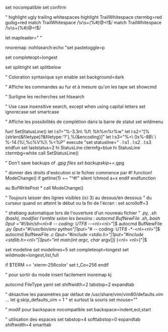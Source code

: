 
set nocompatible
set confirm

" highlight ugly trailing whitespaces
highlight TrailWhitespace ctermbg=red guibg=red
match TrailWhitespace  /\v\s+(%#)@<!$/
match TrailWhitespace  /\v\s+(%#)@<!$/

let mapleader=" "

nnoremap <silent> <Leader><Space> :nohlsearch<Bar>:echo<CR>
"set pastetoggle=<Leader>p


set completeopt=longest

set splitright
set splitbelow

" Coloration syntaxique
syn enable
set background=dark

" Affiche les commandes au fur et à mesure qu'on les tape
set showcmd

" Surligne les recherches
set hlsearch

" Use case insensitive search, except when using capital letters
set ignorecase
set smartcase

" Affiche les possibilités de complétion dans la barre de statut
set wildmenu

fun! <SID>SetStatusLine()
	let l:s1="%-3.3n\\ %f\\ %h%m%r%w"
	let l:s2="[%{strlen(&filetype)?&filetype:'?'},%{&encoding}]"
	let l:s3="%=\\ 0x%-8B\\ \\ %-14.(%l,%c%V%)\\ %<%P"
	execute "set statusline=" . l:s1 . l:s2 . l:s3
endfun
set laststatus=2
hi StatusLine ctermfg=blue
hi StatusLine ctermbg=white
call <SID>SetStatusLine()

" Don't save backups of *.gpg files
set backupskip+=*.gpg

" donner des droits d'exécution si le fichier commence par #!
function! ModeChange()
	if getline(1) =~ "^#!"
		silent !chmod a+x <afile>
	endif
endfunction

au BufWritePost * call ModeChange()

" Toujours laisser des lignes visibles (ici 3) au dessus/en dessous
" du curseur quand on atteint le début ou la fin de l'écran :
set scrolloff=3

" shebang automatique lors de l'ouverture d'un nouveau fichier
" *.py, *.sh (bash), modifier l'entête selon les besoins :
autocmd BufNewFile *.sh,*.bash 0put =\"#!/bin/sh\<nl># -*- coding: UTF8 -*-\<nl>\<nl>\"|$
autocmd BufNewFile *.py 0put=\"#!/usr/bin/env python\"|1put=\"# -*- coding: UTF8 -*-\<nl>\<nl>\"|$
autocmd BufNewFile *.c 0put=\"#include <stdio.h>\"|1put=\"#include <stdlib.h>\<nl>\"|3put=\"int main(int argc, char* argv[]) {\<nl>	\<nl>}\"|$

set modeline
set modelines=5
set completeopt=longest
set wildmode=longest,list,full


if $TERM == 'xterm-256color'
	set t_Co=256
endif

" pour sortir du mode insert facilement
inoremap kj <Esc>


autocmd FileType yaml set shiftwidth=2 tabstop=2 expandtab

" désactive les paramètres par défaut de /usr/share/vim/vim80/defaults.vim …
let g:skip_defaults_vim = 1
" et surtout la souris
set mouse=""

" modif pour backspace nocompatible
set backspace=indent,eol,start

" utilisation des espaces
set tabstop=4 softtabstop=0 expandtab shiftwidth=4 smarttab

